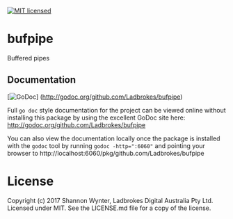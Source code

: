 [![MIT licensed](https://img.shields.io/badge/license-MIT-blue.svg)](https://raw.githubusercontent.com/Ladbrokes/bufpipe/master/LICENSE.md)

# bufpipe

Buffered pipes

## Documentation

[![GoDoc](https://img.shields.io/badge/godoc-reference-green.svg)]
(http://godoc.org/github.com/Ladbrokes/bufpipe)

Full `go doc` style documentation for the project can be viewed online without
installing this package by using the excellent GoDoc site here:
http://godoc.org/github.com/Ladbrokes/bufpipe

You can also view the documentation locally once the package is installed with
the `godoc` tool by running `godoc -http=":6060"` and pointing your browser to
http://localhost:6060/pkg/github.com/Ladbrokes/bufpipe

# License

Copyright (c) 2017 Shannon Wynter, Ladbrokes Digital Australia Pty Ltd. Licensed under MIT. See the LICENSE.md file for a copy of the license.
